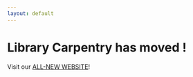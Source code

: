 ```yaml
---
layout: default
---
```


# Library Carpentry has moved !

Visit our [ALL-NEW WEBSITE](http://librarycarpentry.org)!

<!--
# Upcoming Library Carpentry Events-->

<!--{% include workshop_table.html workshops=site.data.workshops.workshops_future %}-->

<!--[See all past and planned workshops](/workshops)-->



